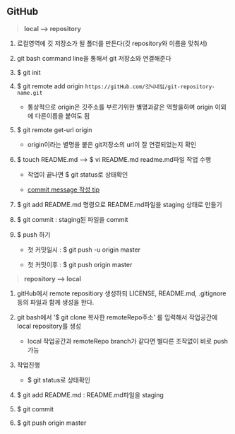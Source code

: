 ## GitHub

>  **local --> repository** 

1. 로컬영역에 깃 저장소가 될 폴더를 만든다(깃 repository와 이름을 맞춰서)
 
2. git bash command line을 통해서 git 저장소와 연결해준다
 
3. $ git init
    
2. $ git remote add origin `https://gitHub.com/깃닉네임/git-repository-name.git`
    
    - 통상적으로 origin은 깃주소를 부르기위한 별명과같은 역할을하며 origin 이외에 다른이름을 붙여도 됨
      
3. $ git remote get-url origin 
    
    - origin이라는 별명을 붙은 git저장소의 url이 잘 연결되었는지 확인
      
      
4. $ touch README.md --> $ vi README.md readme.md파일 작업 수행
    
    - 작업이 끝나면 $ git status로 상태확인
      
    - [commit message 작성 tip](https://www.conventionalcommits.org/en/v1.0.0-beta.2/)
      
5. $ git add README.md 명령으로 README.md파일을 staging 상태로 만들기
      
6. $ git commit : staging된 파일을 commit
    
7. $ push 하기
    
    - 첫 커밋일시 : $ git push -u origin master
      
    - 첫 커밋이후 : $ git push origin master

> **repository --> local**

1. gitHub에서 remote repositiory 생성하되 LICENSE, README.md, .gitignore 등의 파일과 함께 생성을 한다.

2. git bash에서 '$ git clone 복사한 remoteRepo주소' 를              입력해서 작업공간에 local repository를 생성

    - local 작업공간과 remoteRepo branch가 같다면 별다른 조작없이 바로 push 가능

3. 작업진행

    - $ git status로 상태확인

4. $ git add README.md : README.md파일을 staging

5. $ git commit

6. $ git push origin master